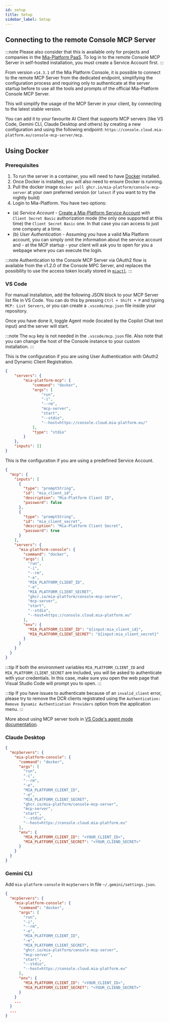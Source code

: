 ```yaml
---
id: setup
title: Setup
sidebar_label: Setup
---
```


## Connecting to the remote Console MCP Server

:::note
Please also consider that this is available only for projects and companies in the [Mia-Platform PaaS](/infrastructure/paas/overview.md). To log in to the remote Console MCP Server in self-hosted installation, you must create a Service Account first.
:::

From version `v14.3.1` of the Mia Platform Console, it is possible to connect to the remote MCP Server from the dedicated endpoint, simplifying the configuration process and requiring only to authenticate at the server startup before to use all the tools and prompts of the official Mia-Platform Console MCP Server.

This will simplify the usage of the MCP Server in your client, by connecting to the latest stable version.

You can add it to your favourite AI Client that supports MCP servers (like VS Code, Gemini CLI, Claude Desktop and others) by creating a new configuration and using the following endpoint: `https://console.cloud.mia-platform.eu/console-mcp-server/mcp`.

## Using Docker

### Prerequisites

1. To run the server in a container, you will need to have [Docker] installed.
2. Once Docker is installed, you will also need to ensure Docker is running.
3. Pull the docker image `docker pull ghcr.io/mia-platform/console-mcp-server` at your own preferred version (or `latest` if you want to try the nightly build)
4. Login to Mia-Platform. You have two options:
  - (a) *Service Account* - [Create a Mia-Platform Service Account] with `Client Secret Basic` authorization mode (the only one supported at this time) the `Client Secret Basic` one. In that case you can access to just one company at a time.
  - (b) *User Authentication* - Assuming you have a valid Mia Platform account, you can simply omit the information about the service account and - at the MCP startup - your client will ask you to open for you a webpage where you can execute the login.
    
:::note
Authentication to the Console MCP Server via OAuth2 flow is available from the v1.2.0 of the Console MPC Server, and replaces the possibility to use the access token locally stored in [`miactl`][miactl].
:::


### VS Code

For manual installation, add the following JSON block to your MCP Server list file in VS Code.
You can do this by pressing `Ctrl + Shift + P` and typing `MCP: List Servers`, or you can create a `.vscode/mcp.json` file inside your repository.

Once you have done it, toggle Agent mode (located by the Copilot Chat text input) and the server will start.

:::note
The `mcp` key is not needed in the `.vscode/mcp.json` file.
Also note that you can change the host of the Console instance to your custom installation.
:::

This is the configuration if you are using User Authentication with OAuth2 and Dynamic Client Registration.

```json
{
    "servers": {
        "mia-platform-mcp": {
            "command": "docker",
            "args": [
                "run",
                "-i",
                "--rm",
                "mcp-server",
                "start",
                "--stdio",
                "--host=https://console.cloud.mia-platform.eu/"
            ],
            "type": "stdio"
        }
    },
    "inputs": []
}
```

This is the configuration if you are using a predefined Service Account.

```json
{
  "mcp": {
    "inputs": [
      {
        "type": "promptString",
        "id": "mia_client_id",
        "description": "Mia-Platform Client ID",
        "password": false
      },
      {
        "type": "promptString",
        "id": "mia_client_secret",
        "description": "Mia-Platform Client Secret",
        "password": true
      }
    ],
    "servers": {
      "mia-platform-console": {
        "command": "docker",
        "args": [
          "run",
          "-i",
          "--rm",
          "-e",
          "MIA_PLATFORM_CLIENT_ID",
          "-e",
          "MIA_PLATFORM_CLIENT_SECRET",
          "ghcr.io/mia-platform/console-mcp-server",
          "mcp-server",
          "start",
          "--stdio",
          "--host=https://console.cloud.mia-platform.eu"
        ],
        "env": {
          "MIA_PLATFORM_CLIENT_ID": "${input:mia_client_id}",
          "MIA_PLATFORM_CLIENT_SECRET": "${input:mia_client_secret}"
        }
      }
    }
  }
}
```

:::tip
If both the environment variables `MIA_PLATFORM_CLIENT_ID` and `MIA_PLATFORM_CLIENT_SECRET` are included, you will be asked to authenticate with your credentials. In this case, make sure you open the web page that Visual Studio Code will prompt you to open.
:::

:::tip
If you have issues to authenticate because of an `invalid_client` error, please try to remove the DCR clients registrated using the `Authentication: Remove Dynamic Authentication Providers` option from the application menu.
:::

More about using MCP server tools in [VS Code's agent mode documentation].

### Claude Desktop

```json
{
  "mcpServers": {
    "mia-platform-console": {
      "command": "docker",
      "args": [
        "run",
        "-i",
        "--rm",
        "-e",
        "MIA_PLATFORM_CLIENT_ID",
        "-e",
        "MIA_PLATFORM_CLIENT_SECRET",
        "ghcr.io/mia-platform/console-mcp-server",
        "mcp-server",
        "start",
        "--stdio",
        "--host=https://console.cloud.mia-platform.eu"
      ],
      "env": {
        "MIA_PLATFORM_CLIENT_ID": "<YOUR_CLIENT_ID>",
        "MIA_PLATFORM_CLIENT_SECRET": "<YOUR_CLIEND_SECRET>"
      }
    }
  }
}
```

### Gemini CLI

Add `mia-platform-console` in `mcpServers` in file `~/.gemini/settings.json`.

```json
{
  "mcpServers": {
    "mia-platform-console": {
      "command": "docker",
      "args": [
        "run",
        "-i",
        "--rm",
        "-e",
        "MIA_PLATFORM_CLIENT_ID",
        "-e",
        "MIA_PLATFORM_CLIENT_SECRET",
        "ghcr.io/mia-platform/console-mcp-server",
        "mcp-server",
        "start",
        "--stdio",
        "--host=https://console.cloud.mia-platform.eu"
      ],
      "env": {
        "MIA_PLATFORM_CLIENT_ID": "<YOUR_CLIENT_ID>",
        "MIA_PLATFORM_CLIENT_SECRET": "<YOUR_CLIEND_SECRET>"
      }
    }
    ...
  }
  ...
}
```

[Docker]: https://www.docker.com/
[miactl]: https://github.com/mia-platform/miactl
[VS Code's agent mode documentation]: https://code.visualstudio.com/docs/copilot/chat/mcp-servers
[Create a Mia-Platform Service Account]: https://docs.mia-platform.eu/docs/development_suite/identity-and-access-management/manage-service-accounts
